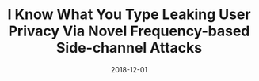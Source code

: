 ---
title: "I Know What You Type Leaking User Privacy Via Novel Frequency-based Side-channel Attacks"
collection: publications
permalink: https://www4.comp.polyu.edu.hk/~shanggao/publications/I_Know_What_You_Type_Leaking_User_Privacy_Via_Novel_Frequency-based_Side-channel_Attacks.pdf
category: 'privacy, smartphone security, side-channel attacks'
date: 2018-12-01
venue: 'IEEE Global Communications Conference (GLOBECOM)'
citation: 'R. Song, Y. Song, S. Gao, B. Xiao, and A. Hu, "I Know What You Type: Leaking User Privacy Via Novel Frequency-based Side-channel Attacks",  in <i>Proc. of the IEEE Global Communications Conference (GLOBECOM)</i>, Abu Dhabi, UAE, 9-13 Dec. 2018.'
citebib: https://www4.comp.polyu.edu.hk/~shanggao/publications/I_Know_What_You_Type_Leaking_User_Privacy_Via_Novel_Frequency-based_Side-channel_Attacks.pdf
---